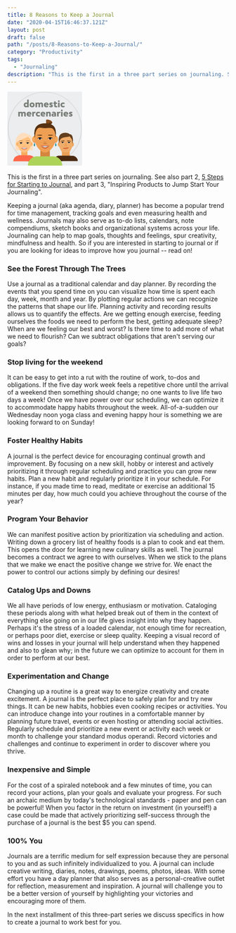 ```yaml
---
title: 8 Reasons to Keep a Journal
date: "2020-04-15T16:46:37.121Z"
layout: post
draft: false
path: "/posts/8-Reasons-to-Keep-a-Journal/"
category: "Productivity"
tags:
  - "Journaling"
description: "This is the first in a three part series on journaling. So if you are interested in starting to journal or if you are looking for ideas to improve how you journal -- read on!"
---
```


![Nulla faucibus vestibulum eros in tempus. Vestibulum tempor imperdiet velit nec dapibus](./logo.png)

This is the first in a three part series on journaling. See also part 2, [5 Steps for Starting to Journal](/posts/5-Steps-for-Starting-to-Journal/), and part 3, "Inspiring Products to Jump Start Your Journaling".

Keeping a journal (aka agenda, diary, planner) has become a popular trend for time management, tracking goals and even measuring health and wellness. Journals may also serve as to-do lists, calendars, note compendiums, sketch books and organizational systems across your life. Journaling can help to map goals, thoughts and feelings, spur creativity, mindfulness and health. So if you are interested in starting to journal or if you are looking for ideas to improve how you journal -- read on!

### See the Forest Through The Trees
Use a journal as a traditional calendar and day planner. By recording the events that you spend time on you can visualize how time is spent each day, week, month and year. By plotting regular actions we can recognize the patterns that shape our life. Planning activity and recording results allows us to quantify the effects. Are we getting enough exercise, feeding ourselves the foods we need to perform the best, getting adequate sleep? When are we feeling our best and worst? Is there time to add more of what we need to flourish? Can we subtract obligations that aren't serving our goals?

### Stop living for the weekend
It can be easy to get into a rut with the routine of work, to-dos and obligations. If the five day work week feels a repetitive chore until the arrival of a weekend then something should change; no one wants to live life two days a week! Once we have power over our scheduling, we can optimize it to accommodate happy habits throughout the week. All-of-a-sudden our Wednesday noon yoga class and evening happy hour is something we are looking forward to on Sunday!

### Foster Healthy Habits
A journal is the perfect device for encouraging continual growth and improvement. By focusing on a new skill, hobby or interest and actively prioritizing it through regular scheduling and practice you can grow new habits. Plan a new habit and regularly prioritize it in your schedule. For instance, if you made time to read, meditate or exercise an additional 15 minutes per day, how much could you achieve throughout the course of the year? 

### Program Your Behavior
We can manifest positive action by prioritization via scheduling and action. Writing down a grocery list of healthy foods is a plan to cook and eat them. This opens the door for learning new culinary skills as well. The journal becomes a contract we agree to with ourselves. When we stick to the plans that we make we enact the positive change we strive for. We enact the power to control our actions simply by defining our desires!

### Catalog Ups and Downs
We all have periods of low energy, enthusiasm or motivation. Cataloging these periods along with what helped break out of them in the context of everything else going on in our life gives insight into why they happen. Perhaps it's the stress of a loaded calendar, not enough time for recreation, or perhaps poor diet, exercise or sleep quality. Keeping a visual record of wins and losses in your journal will help understand when they happened and also to glean why; in the future we can optimize to account for them in order to perform at our best.

### Experimentation and Change
Changing up a routine is a great way to energize creativity and create excitement. A journal is the perfect place to safely plan for and try new things. It can be new habits, hobbies even cooking recipes or activities. You can introduce change into your routines in a comfortable manner by planning future travel, events or even hosting or attending social activities. Regularly schedule and prioritize a new event or activity each week or month to challenge your standard modus operandi. Record victories and challenges and continue to experiment in order to discover where you thrive.

### Inexpensive and Simple
For the cost of a spiraled notebook and a few minutes of time, you can record your actions, plan your goals and evaluate your progress. For such an archaic medium by today's technological standards - paper and pen can be powerful! When you factor in the return on investment (in yourself!) a case could be made that actively prioritizing self-success through the purchase of a journal is the best $5 you can spend.

### 100% You
Journals are a terrific medium for self expression because they are personal to you and as such infinitely individualized to you. A journal can include creative writing, diaries, notes, drawings, poems, photos, ideas. With some effort you have a day planner that also serves as a personal-creative outlet for reflection, measurement and inspiration. A journal will challenge you to be a better version of yourself by highlighting your victories and encouraging more of them.

In the next installment of this three-part series we discuss specifics in how to create a journal to work best for you.


























